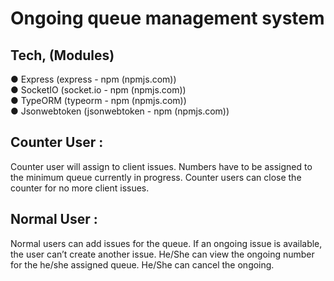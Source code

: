 # Ongoing queue management system

## Tech, (Modules)

● Express (express - npm (npmjs.com))\
● SocketIO (socket.io - npm (npmjs.com))\
● TypeORM (typeorm - npm (npmjs.com))\
● Jsonwebtoken (jsonwebtoken - npm (npmjs.com))

## Counter User : 
Counter user will assign to client issues. Numbers have to be assigned
to the minimum queue currently in progress. Counter users can close the counter for no
more client issues.
## Normal User : 
Normal users can add issues for the queue. If an ongoing issue is
available, the user can’t create another issue. He/She can view the ongoing number for
the he/she assigned queue. He/She can cancel the ongoing.
